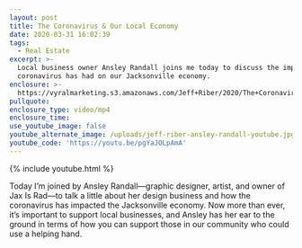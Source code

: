 ```yaml
---
layout: post
title: The Coronavirus & Our Local Economy
date: 2020-03-31 16:02:39
tags:
  - Real Estate
excerpt: >-
  Local business owner Ansley Randall joins me today to discuss the impact the
  coronavirus has had on our Jacksonville economy.
enclosure: >-
  https://vyralmarketing.s3.amazonaws.com/Jeff+Riber/2020/The+Coronavirus+%26+Our+Local+Economy.mp4
pullquote:
enclosure_type: video/mp4
enclosure_time:
use_youtube_image: false
youtube_alternate_image: /uploads/jeff-riber-ansley-randall-youtube.jpg
youtube_code: 'https://youtu.be/pgYaJOLpAmA'
---
```


{% include youtube.html %}

Today I’m joined by Ansley Randall—graphic designer, artist, and owner of Jax Is Rad—to talk a little about her design business and how the coronavirus has impacted the Jacksonville economy. Now more than ever, it’s important to support local businesses, and Ansley has her ear to the ground in terms of how you can support those in our community who could use a helping hand.